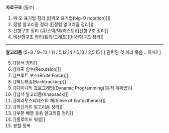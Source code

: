 **자료구조** (필수)


1. 빅 오 표기법 정리 ([[빅오 표기법(big-O notation)]]) 
2. 정렬 알고리즘 정리 ([[정렬 알고리즘 정리]]) 
3. 선형구조 정리 (큐/스택/덱/리스트)[[선형구조 정리]] 
4. 비선형구조 정리(트리/그래프)[[비선형구조 정리]] 

---
**알고리즘** (5~8 / 9~10 / 11 / 5,12,14 / 5,13 / 2,5,15 ) \[  관련된 것 끼리 묶음 .. 아마? \]


5. [[탐색 정리]] 
6. [[재귀 함수(Recursion)]] 
7. [[브루트 포스(Brute Force)]] 
8. [[백트래킹(Backtracking)]] 
9. [[다이나믹 프로그래밍(Dynamic Programming)(동적 계획법)]] 
10. [[냅색 알고리즘(Knapsack)]] 
11. [[에라토스테네스의 체(Sieve of Eratosthenes)]] 
12. [[최단거리 알고리즘 정리]] 
13. [[부분 배열 응용 알고리즘 정리]] 
14. [[플로이드 워셜]]
15. 분할 정복




